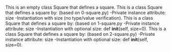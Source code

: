 This is an empty class Square that defines a square.
This is a class Square that defines a square by: (based on 0-square.py)
-Private instance attribute: size
-Instantiation with size (no type/value verification).
This is  a class Square that defines a square by: (based on 1-square.py
-Private instance attribute: size
-Instantiation with optional size: def __init__(self, size=0).
This is a class Square that defines a square by: (based on 2-square.py)
-Private instance attribute: size
-Instantiation with optional size: def __init__(self, size=0).

